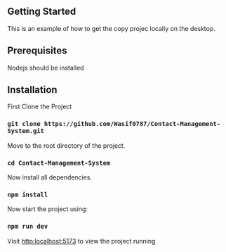 ## Getting Started

This is an example of how to get the copy projec locally on the desktop.

## Prerequisites

Nodejs should be installed

## Installation

First Clone the Project

### `git clone https://github.com/Wasif0787/Contact-Management-System.git`

Move to the root directory of the project.

### `cd Contact-Management-System`

Now install all dependencies.

### `npm install`

Now start the project using:

### `npm run dev`

Visit [http:localhost:5173](http://localhost:5173) to view the project running
